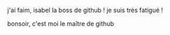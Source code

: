 j'ai faim, 
isabel la boss de github ! 
je suis très fatigué ! 

bonsoir, c'est moi le maître de github 